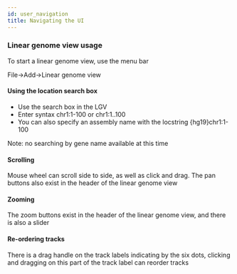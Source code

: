 ```yaml
---
id: user_navigation
title: Navigating the UI
---
```


### Linear genome view usage

To start a linear genome view, use the menu bar

File->Add->Linear genome view

#### Using the location search box

- Use the search box in the LGV
- Enter syntax chr1:1-100 or chr1:1..100
- You can also specify an assembly name with the locstring {hg19}chr1:1-100

Note: no searching by gene name available at this time

#### Scrolling

Mouse wheel can scroll side to side, as well as click and drag. The pan buttons
also exist in the header of the linear genome view

#### Zooming

The zoom buttons exist in the header of the linear genome view, and there is
also a slider

#### Re-ordering tracks

There is a drag handle on the track labels indicating by the six dots, clicking
and dragging on this part of the track label can reorder tracks
